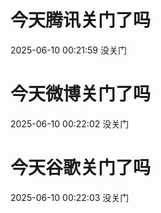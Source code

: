 # 今天腾讯关门了吗

2025-06-10 00:21:59 没关门

# 今天微博关门了吗

2025-06-10 00:22:02 没关门

# 今天谷歌关门了吗

2025-06-10 00:22:03 没关门

